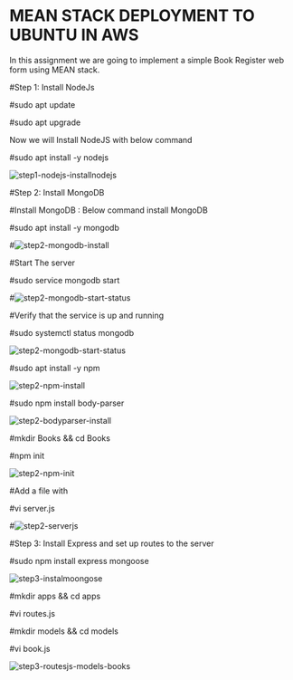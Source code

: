 # MEAN STACK DEPLOYMENT TO UBUNTU IN AWS
In this assignment we are going to implement a simple Book Register web form using MEAN stack.

#Step 1: Install NodeJs

#sudo apt update

#sudo apt upgrade

Now we will Install NodeJS with below command

#sudo apt install -y nodejs

![step1-nodejs-installnodejs](https://user-images.githubusercontent.com/83317716/128594139-57f45a68-fa71-42df-a47d-4a7d79b5cc45.JPG)

#Step 2: Install MongoDB

#Install MongoDB : Below command install MongoDB

#sudo apt install -y mongodb

#![step2-mongodb-install](https://user-images.githubusercontent.com/83317716/128594424-e1ed3bf4-e103-48ee-8d2b-f8d03b3bcff8.JPG)

#Start The server

#sudo service mongodb start

#![step2-mongodb-start-status](https://user-images.githubusercontent.com/83317716/128594433-67bed117-f515-4dde-bbb7-85522298c8ca.JPG)


#Verify that the service is up and running

#sudo systemctl status mongodb

![step2-mongodb-start-status](https://user-images.githubusercontent.com/83317716/128595366-890441fa-89ec-46fa-8ee2-4d0341805f8e.JPG)

#sudo apt install -y npm

![step2-npm-install](https://user-images.githubusercontent.com/83317716/128595511-00e3e246-3b77-4c62-9aac-739c7114ba14.JPG)


#sudo npm install body-parser

![step2-bodyparser-install](https://user-images.githubusercontent.com/83317716/128595411-947be0c1-83ea-4195-b654-d9eeb547d965.JPG)

#mkdir Books && cd Books

#npm init

![step2-npm-init](https://user-images.githubusercontent.com/83317716/128595552-645fecb0-dba3-4ae9-9ec2-a6294949e859.JPG)

#Add a file with 

#vi server.js

#![step2-serverjs](https://user-images.githubusercontent.com/83317716/128595447-c3ae7f98-6119-49be-9067-82d54eebaa6b.JPG)


#Step 3: Install Express and set up routes to the server

#sudo npm install express mongoose

![step3-instalmoongose](https://user-images.githubusercontent.com/83317716/128595603-32e7d042-7b48-420d-aaa6-ad971be539eb.JPG)

#mkdir apps && cd apps

#vi routes.js

#mkdir models && cd models

#vi book.js

![step3-routesjs-models-books](https://user-images.githubusercontent.com/83317716/128595645-7fce36d5-334b-4ad5-85bc-3f97323aee55.JPG)



     
     


     
